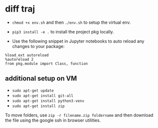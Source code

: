 # diff traj

- `chmod +x env.sh` and then `./env.sh` to setup the virtual env.

- `pip3 install -e .` to install the project pkg locally.

- Use the following snippet in Jupyter notebooks to auto reload any changes to your package:

```
%load_ext autoreload
%autoreload 2
from pkg.module import Class, function
```

## additional setup on VM
- `sudo apt-get update`
- `sudo apt-get install git-all`
- `sudo apt-get install python3-venv`
- `sudo apt-get install zip`

To move folders, use `zip -r filename.zip foldername` and then download the file using the google ssh in browser utilities.
